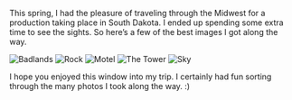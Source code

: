 This spring, I had the pleasure of traveling through the Midwest for a production taking place in South Dakota. I ended up spending some extra time to see the sights. So here’s a few of the best images I got along the way.

![Badlands](https://source.unsplash.com/lMSyBuzVwzk/1600x900)
![Rock](https://source.unsplash.com/DUdPYQSAX-w/1600x900)
![Motel](https://source.unsplash.com/QyQ-darwLYg/1600x900)
![The Tower](https://source.unsplash.com/lr8TOtpL2IQ/1600x900)
![Sky](https://source.unsplash.com/sKffuSeYuGk/1600x900)

I hope you enjoyed this window into my trip. I certainly had fun sorting through the many photos I took along the way. :)

